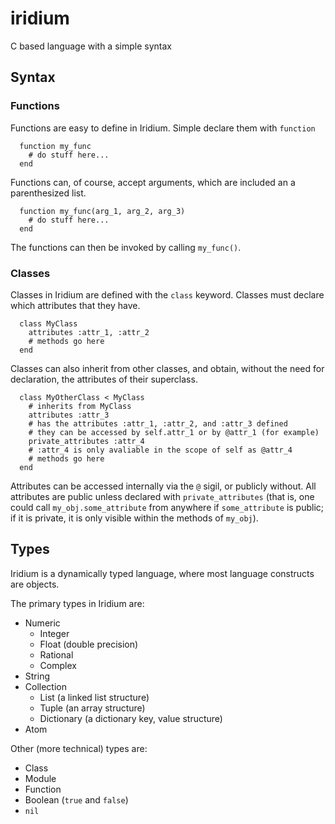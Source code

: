 iridium
=======

C based language with a simple syntax

## Syntax

### Functions

Functions are easy to define in Iridium. Simple declare them with `function`

```
  function my_func
    # do stuff here...
  end
```

Functions can, of course, accept arguments, which are included an a parenthesized list.

```
  function my_func(arg_1, arg_2, arg_3)
    # do stuff here...
  end
```

The functions can then be invoked by calling `my_func()`.

### Classes

Classes in Iridium are defined with the `class` keyword. Classes must declare which attributes that they have.

```
  class MyClass
    attributes :attr_1, :attr_2
    # methods go here
  end
```

Classes can also inherit from other classes, and obtain, without the need for declaration, the attributes of their superclass.

```
  class MyOtherClass < MyClass
    # inherits from MyClass
    attributes :attr_3
    # has the attributes :attr_1, :attr_2, and :attr_3 defined
    # they can be accessed by self.attr_1 or by @attr_1 (for example)
    private_attributes :attr_4
    # :attr_4 is only avaliable in the scope of self as @attr_4 
    # methods go here
  end
```

Attributes can be accessed internally via the `@` sigil, or publicly without. All attributes are public unless declared with `private_attributes` (that is, one could call `my_obj.some_attribute` from anywhere if `some_attribute` is public; if it is private, it is only visible within the methods of `my_obj`).

## Types

Iridium is a dynamically typed language, where most language constructs are objects.

The primary types in Iridium are:

  * Numeric
    * Integer
    * Float (double precision)
    * Rational
    * Complex
  * String
  * Collection
    * List (a linked list structure)
    * Tuple (an array structure)
    * Dictionary (a dictionary key, value structure)
  * Atom
  
Other (more technical) types are:
  
  * Class
  * Module
  * Function
  * Boolean (`true` and `false`)
  * `nil`
  